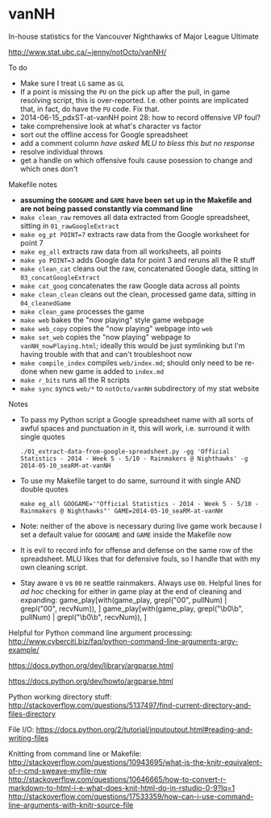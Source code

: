 vanNH
=====

In-house statistics for the Vancouver Nighthawks of Major League Ultimate

<http://www.stat.ubc.ca/~jenny/notOcto/vanNH/>

To do

  * Make sure I treat `LG` same as `GL`
  * If a point is missing the `PU` on the pick up after the pull, in game resolving script, this is over-reported. I.e. other points are implicated that, in fact, do have the `PU` code. Fix that.
  * 2014-06-15_pdxST-at-vanNH point 28: how to record offensive VP foul?
  * take comprehensive look at what's character vs factor
  * sort out the offline access for Google spreadsheet
  * add a comment column *have asked MLU to bless this but no response*
  * resolve individual throws
  * get a handle on which offensive fouls cause posession to change and which ones don't

Makefile notes
  * __assuming the `GOOGAME` and `GAME` have been set up in the Makefile and are not being passed constantly via command line__
  * `make clean_raw` removes all data extracted from Google spreadsheet, sitting in `01_rawGoogleExtract`
  * `make eg_pt POINT=7` extracts raw data from the Google worksheet for point 7
  * `make eg_all` extracts raw data from all worksheets, all points
  * `make yo POINT=3` adds Google data for point 3 and reruns all the R stuff
  * `make clean_cat` cleans out the raw, concatenated Google data, sitting in `03_concatGoogleExtract`
  * `make cat_goog` concatenates the raw Google data across all points
  * `make clean_clean` cleans out the clean, processed game data, sitting in `04_cleanedGame`
  * `make clean_game` processes the game
  * `make web` bakes the "now playing" style game webpage
  * `make web_copy` copies the "now playing" webpage into `web`
  * `make set_web` copies the "now playing" webpage to `vanNH_nowPlaying.html`; ideally this would be just symlinking but I'm having trouble with that and can't troubleshoot now
  * `make compile_index` compiles `web/index.md`; should only need to be re-done when new game is added to `index.md`
  * `make r_bits` runs all the R scripts
  * `make sync` syncs `web/*` to `notOcto/vanNH` subdirectory of my stat website  

Notes

  * To pass my Python script a Google spreadsheet name with all sorts of awful spaces and punctuation in it, this will work, i.e. surround it with single quotes
  
        ./01_extract-data-from-google-spreadsheet.py -gg 'Official Statistics - 2014 - Week 5 - 5/10 - Rainmakers @ Nighthawks' -g 2014-05-10_seaRM-at-vanNH

  * To use my Makefile target to do same, surround it with single AND double quotes

        make eg_all GOOGAME='"Official Statistics - 2014 - Week 5 - 5/10 - Rainmakers @ Nighthawks"' GAME=2014-05-10_seaRM-at-vanNH

  * Note: neither of the above is necessary during live game work because I set a default value for `GOOGAME` and `GAME` inside the Makefile now

  * It is evil to record info for offense and defense on the same row of the spreadsheet. MLU likes that for defensive fouls, so I handle that with my own cleaning script.
  
  * Stay aware `0` vs `00` re seattle rainmakers. Always use `00`. Helpful lines for *ad hoc* checking for either in game play at the end of cleaning and expanding:
        game_play[with(game_play, grepl("00", pullNum) | grepl("00", recvNum)), ]
        game_play[with(game_play, grepl("\\b0\\b", pullNum) | grepl("\\b0\\b", recvNum)), ]

  
  
Helpful for Python command line argument processing:
http://www.cyberciti.biz/faq/python-command-line-arguments-argv-example/

https://docs.python.org/dev/library/argparse.html

https://docs.python.org/dev/howto/argparse.html

Python working directory stuff:
http://stackoverflow.com/questions/5137497/find-current-directory-and-files-directory

File I/O:
https://docs.python.org/2/tutorial/inputoutput.html#reading-and-writing-files

Knitting from command line or Makefile:
http://stackoverflow.com/questions/10943695/what-is-the-knitr-equivalent-of-r-cmd-sweave-myfile-rnw
http://stackoverflow.com/questions/10646665/how-to-convert-r-markdown-to-html-i-e-what-does-knit-html-do-in-rstudio-0-9?lq=1
http://stackoverflow.com/questions/17533359/how-can-i-use-command-line-arguments-with-knitr-source-file